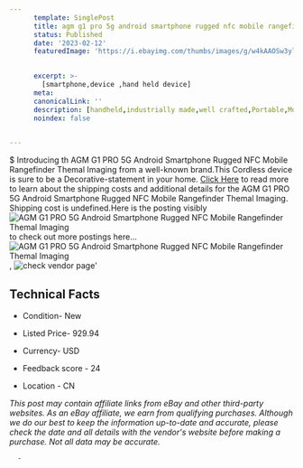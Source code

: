 ```yaml
---
      template: SinglePost
      title: agm g1 pro 5g android smartphone rugged nfc mobile rangefinder themal imaging
      status: Published
      date: '2023-02-12'
      featuredImage: 'https://i.ebayimg.com/thumbs/images/g/w4kAAOSw3yliIYh1/s-l225.jpg'
       

      excerpt: >-
        [smartphone,device ,hand held device]
      meta:
      canonicalLink: ''
      description: [handheld,industrially made,well crafted,Portable,Mobile,Compact,Convenient,Lightweight,Maneuverable,Man-portable,Miniature,Carriable,Hand-held,Light,Holdable,Transportable,Mobile device,Pocket-sized,On-the-go,Wireless,Cordless,Compact size,Convenient size, smartphone,device ,hand held device]
      noindex: false
      

---
```

$
      Introducing th AGM G1 PRO 5G Android Smartphone Rugged NFC Mobile Rangefinder Themal Imaging from a well-known brand.This Cordless device  is sure to be a Decorative-statement in your home. [Click Here](https://www.ebay.com/itm/374103939703?hash=item571a551a77%3Ag%3Aw4kAAOSw3yliIYh1&mkevt=1&mkcid=1&mkrid=711-53200-19255-0&campid=%253CePNCampaignId%253E&customid=%253CreferenceId%253E&toolid=10049) to read more to learn about the shipping costs and additional details for the AGM G1 PRO 5G Android Smartphone Rugged NFC Mobile Rangefinder Themal Imaging. Shipping cost is undefined.Here is the posting visibly ![AGM G1 PRO 5G Android Smartphone Rugged NFC Mobile Rangefinder Themal Imaging](https://i.ebayimg.com/thumbs/images/g/w4kAAOSw3yliIYh1/s-l225.jpg) to check out more postings here... ![AGM G1 PRO 5G Android Smartphone Rugged NFC Mobile Rangefinder Themal Imaging](https://i.ebayimg.com/images/g/w4kAAOSw3yliIYh1/s-l960.jpg), ![check vendor page](https://origin-galleryplus.ebayimg.com/ws/web/374103939703_2_0_1/225x225.jpg,https://origin-galleryplus.ebayimg.com/ws/web/374103939703_3_0_1/225x225.jpg,https://origin-galleryplus.ebayimg.com/ws/web/374103939703_4_0_1/225x225.jpg,https://origin-galleryplus.ebayimg.com/ws/web/374103939703_5_0_1/225x225.jpg,https://origin-galleryplus.ebayimg.com/ws/web/374103939703_6_0_1/225x225.jpg,https://origin-galleryplus.ebayimg.com/ws/web/374103939703_7_0_1/225x225.jpg,https://origin-galleryplus.ebayimg.com/ws/web/374103939703_8_0_1/225x225.jpg,https://origin-galleryplus.ebayimg.com/ws/web/374103939703_9_0_1/225x225.jpg,https://origin-galleryplus.ebayimg.com/ws/web/374103939703_10_0_1/225x225.jpg,https://origin-galleryplus.ebayimg.com/ws/web/374103939703_11_0_1/225x225.jpg,https://origin-galleryplus.ebayimg.com/ws/web/374103939703_12_0_1/225x225.jpg)'

      

 ## Technical Facts 



     
      

 - Condition- New 


      

 - Listed Price- 929.94 


      

 - Currency- USD 


      

 - Feedback score - 24 


      

 - Location - CN 


      
      

 *_This post may contain affiliate links from eBay and other third-party websites. As an eBay affiliate, we earn from qualifying purchases. Although we do our best to keep the information up-to-date and accurate, please check the date and all details with the vendor's website before making a purchase. Not all data may be accurate._*




      -
